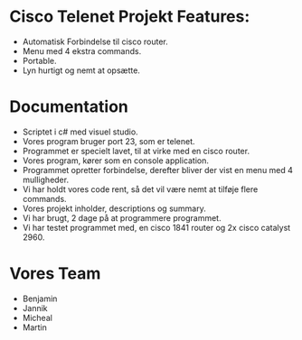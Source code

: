 # Cisco Telenet Projekt Features:

 - Automatisk Forbindelse til cisco router.
 - Menu med 4 ekstra commands.
 - Portable.
 - Lyn hurtigt og nemt at opsætte.
 


# Documentation

- Scriptet i c# med visuel studio.
- Vores program bruger port 23, som er telenet.
- Programmet er specielt lavet, til at virke med en cisco router.
- Vores program, kører som en console application.
- Programmet opretter forbindelse, derefter bliver der vist en menu med 4 mulligheder.
- Vi har holdt vores code rent, så det vil være nemt at tilføje flere commands.
- Vores projekt inholder, descriptions og summary.
- Vi har brugt, 2 dage på at programmere programmet.
- Vi har testet programmet med, en cisco 1841 router og 2x cisco catalyst 2960.


# Vores Team

- Benjamin
- Jannik
- Micheal
- Martin
